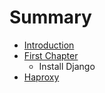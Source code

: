 # Summary

* [Introduction](README.md)
* [First Chapter](chapter1.md)
  * Install Django
* [Haproxy](haproxy.md)

